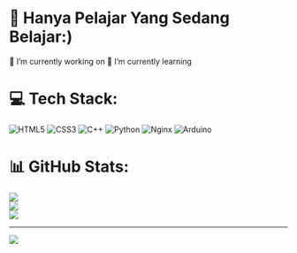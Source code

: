 # 💫 Hanya Pelajar Yang Sedang Belajar:)
🔭 I’m currently working on
🌱 I’m currently learning

# 💻 Tech Stack:
![HTML5](https://img.shields.io/badge/html5-%23E34F26.svg?style=for-the-badge&logo=html5&logoColor=white) ![CSS3](https://img.shields.io/badge/css3-%231572B6.svg?style=for-the-badge&logo=css3&logoColor=white) ![C++](https://img.shields.io/badge/c++-%2300599C.svg?style=for-the-badge&logo=c%2B%2B&logoColor=white) ![Python](https://img.shields.io/badge/python-3670A0?style=for-the-badge&logo=python&logoColor=ffdd54) ![Nginx](https://img.shields.io/badge/nginx-%23009639.svg?style=for-the-badge&logo=nginx&logoColor=white) ![Arduino](https://img.shields.io/badge/-Arduino-00979D?style=for-the-badge&logo=Arduino&logoColor=white)
# 📊 GitHub Stats:
![](https://github-readme-stats.vercel.app/api?username=K4Tonn&theme=shadow_blue&hide_border=false&include_all_commits=false&count_private=false)<br/>
![](https://github-readme-streak-stats.herokuapp.com/?user=K4Tonn&theme=shadow_blue&hide_border=false)<br/>
![](https://github-readme-stats.vercel.app/api/top-langs/?username=K4Tonn&theme=shadow_blue&hide_border=false&include_all_commits=false&count_private=false&layout=compact)

---
[![](https://visitcount.itsvg.in/api?id=K4Tonn&icon=0&color=0)](https://visitcount.itsvg.in)

<!-- Proudly created with GPRM ( https://gprm.itsvg.in ) -->
